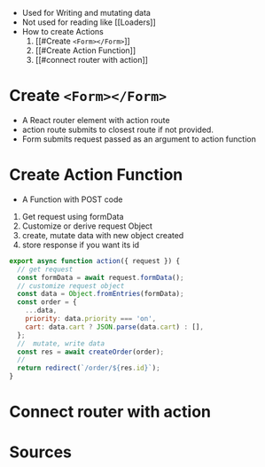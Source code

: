 - Used for Writing and mutating data
- Not used for reading like [[Loaders]]
- How to create Actions
	1. [[#Create `<Form></Form>`]]
	2. [[#Create Action Function]]
	3. [[#connect router with action]]

# Create `<Form></Form>`
- A React router element with action route
- action route submits to closest route if not provided.
- Form submits  request passed as an argument to action function
# Create Action Function
- A Function with POST code
1. Get request using formData
2. Customize or derive request Object
3. create, mutate data with new object created
4. store response if you want its id

```js
export async function action({ request }) {
  // get request
  const formData = await request.formData();
  // customize request object
  const data = Object.fromEntries(formData);
  const order = {
    ...data,
    priority: data.priority === 'on',
    cart: data.cart ? JSON.parse(data.cart) : [],
  };
  //  mutate, write data
  const res = await createOrder(order);
  //
  return redirect(`/order/${res.id}`);
}
```

# Connect router with action

# Sources
